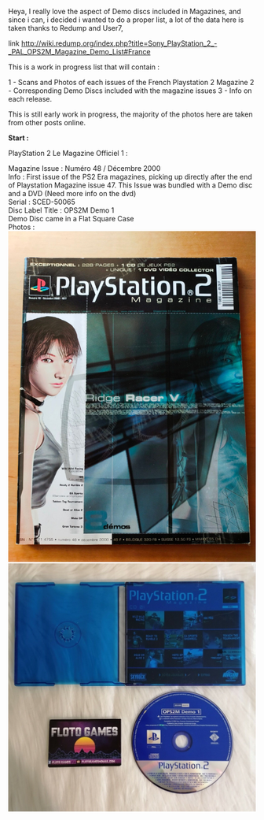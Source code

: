 Heya, I really love the aspect of Demo discs included in Magazines, and since i can, i decided i wanted to do a proper list, a lot of the data here is taken thanks to Redump and User7,

link http://wiki.redump.org/index.php?title=Sony_PlayStation_2_-_PAL_OPS2M_Magazine_Demo_List#France

This is a work in progress list that will contain :

1 - Scans and Photos of each issues of the French Playstation 2 Magazine
2 - Corresponding Demo Discs included with the magazine issues
3 - Info on each release.

This is still early work in progress, the majority of the photos here are taken from other posts online.

**Start :**

PlayStation 2 Le Magazine Officiel 1 :

Magazine Issue : Numéro 48 / Décembre 2000 <br>
Info : First issue of the PS2 Era magazines, picking up directly after the end of Playstation Magazine issue 47. This Issue was bundled with a Demo disc and a DVD (Need more info on the dvd) <br>
Serial : SCED-50065 <br>
Disc Label Title : OPS2M Demo 1 <br>
Demo Disc came in a Flat Square Case <br>
Photos : <br>
![Magazine1](/Website/mag1.png) ![Disc1](/Website/photo1.png)
